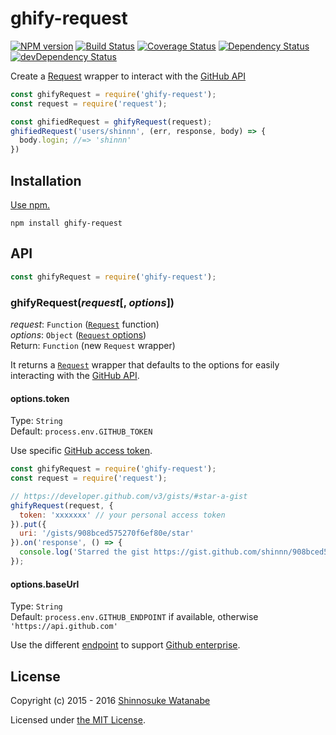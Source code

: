# ghify-request

[![NPM version](https://img.shields.io/npm/v/ghify-request.svg)](https://www.npmjs.com/package/ghify-request)
[![Build Status](https://travis-ci.org/shinnn/ghify-request.svg?branch=master)](https://travis-ci.org/shinnn/ghify-request)
[![Coverage Status](https://img.shields.io/coveralls/shinnn/ghify-request.svg)](https://coveralls.io/github/shinnn/ghify-request)
[![Dependency Status](https://david-dm.org/shinnn/ghify-request.svg)](https://david-dm.org/shinnn/ghify-request)
[![devDependency Status](https://david-dm.org/shinnn/ghify-request/dev-status.svg)](https://david-dm.org/shinnn/ghify-request#info=devDependencies)

Create a [Request](https://www.npmjs.com/package/request) wrapper to interact with the [GitHub API](https://developer.github.com/v3/)

```javascript
const ghifyRequest = require('ghify-request');
const request = require('request');

const ghifiedRequest = ghifyRequest(request);
ghifiedRequest('users/shinnn', (err, response, body) => {
  body.login; //=> 'shinnn'
})
```

## Installation

[Use npm.](https://docs.npmjs.com/cli/install)

```
npm install ghify-request
```

## API

```javascript
const ghifyRequest = require('ghify-request');
```

### ghifyRequest(*request*[, *options*])

*request*: `Function` ([`Request`](https://github.com/request/request#requestoptions-callback) function)  
*options*: `Object` ([`Request` options](https://github.com/request/request#requestoptions-callback))  
Return: `Function` (new `Request` wrapper)

It returns a [`Request`](https://github.com/request/request) wrapper that defaults to the options for easily interacting with the [GitHub API](https://developer.github.com/v3/#overview).

#### options.token

Type: `String`  
Default: `process.env.GITHUB_TOKEN`

Use specific [GitHub access token](https://github.com/blog/1509-personal-api-tokens).

```javascript
const ghifyRequest = require('ghify-request');
const request = require('request');

// https://developer.github.com/v3/gists/#star-a-gist
ghifyRequest(request, {
  token: 'xxxxxxx' // your personal access token
}).put({
  uri: '/gists/908bced575270f6ef80e/star'
}).on('response', () => {
  console.log('Starred the gist https://gist.github.com/shinnn/908bced575270f6ef80e.');
});
```

#### options.baseUrl

Type: `String`  
Default: `process.env.GITHUB_ENDPOINT` if available, otherwise `'https://api.github.com'`

Use the different [endpoint](https://developer.github.com/v3/#root-endpoint) to support [Github enterprise](https://enterprise.github.com/).

## License

Copyright (c) 2015 - 2016 [Shinnosuke Watanabe](https://github.com/shinnn)

Licensed under [the MIT License](./LICENSE).
